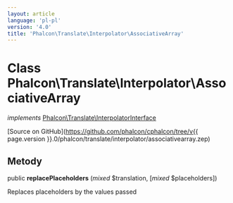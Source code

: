```yaml
---
layout: article
language: 'pl-pl'
version: '4.0'
title: 'Phalcon\Translate\Interpolator\AssociativeArray'
---
```

# Class **Phalcon\Translate\Interpolator\AssociativeArray**

*implements* [Phalcon\Translate\InterpolatorInterface](Phalcon_Translate_InterpolatorInterface)

[Source on GitHub](https://github.com/phalcon/cphalcon/tree/v{{ page.version }}.0/phalcon/translate/interpolator/associativearray.zep)

## Metody

public **replacePlaceholders** (*mixed* $translation, [*mixed* $placeholders])

Replaces placeholders by the values passed